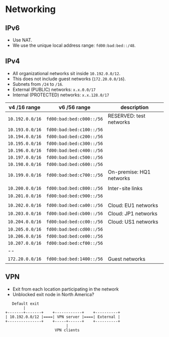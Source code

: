 # Networking

## IPv6

- Use NAT.
- We use the unique local address range: `fd00:bad:bed::/48`.

## IPv4

- All organizational networks sit inside `10.192.0.0/12`.
- This does not include guest networks (`172.20.0.0/16`).
- Subnets from `/24` to `/16`.
- External (PUBLIC) networks: `x.x.0.0/17`
- Internal (PROTECTED) networks: `x.x.128.0/17`

v4 /16 range | v6 /56 range | description
-------------|--------------|------------
`10.192.0.0/16` | `fd00:bad:bed:c000::/56` | RESERVED: test networks
`10.193.0.0/16` | `fd00:bad:bed:c100::/56` | 
`10.194.0.0/16` | `fd00:bad:bed:c200::/56` | 
`10.195.0.0/16` | `fd00:bad:bed:c300::/56` | 
`10.196.0.0/16` | `fd00:bad:bed:c400::/56` | 
`10.197.0.0/16` | `fd00:bad:bed:c500::/56` | 
`10.198.0.0/16` | `fd00:bad:bed:c600::/56` | 
`10.199.0.0/16` | `fd00:bad:bed:c700::/56` | On-premise: HQ1 networks
||
`10.200.0.0/16` | `fd00:bad:bed:c800::/56` | Inter-site links
`10.201.0.0/16` | `fd00:bad:bed:c900::/56` | 
||
`10.202.0.0/16` | `fd00:bad:bed:ca00::/56` | Cloud: EU1 networks
`10.203.0.0/16` | `fd00:bad:bed:cb00::/56` | Cloud: JP1 networks
`10.204.0.0/16` | `fd00:bad:bed:cc00::/56` | Cloud: US1 networks
`10.205.0.0/16` | `fd00:bad:bed:cd00::/56` | 
`10.206.0.0/16` | `fd00:bad:bed:ce00::/56` | 
`10.207.0.0/16` | `fd00:bad:bed:cf00::/56` | 
-- |
`172.20.0.0/16` | `fd00:bad:bed:1400::/56` | Guest networks



## VPN

- Exit from each location participating in the network
- Unblocked exit node in North America?

```
   Default exit
        |
+-------+-------+    +------------+    +----------+
| 10.192.0.0/12 |====| VPN server |====| External |
+---------------+    +-----+------+    +----------+
                           |
                      VPN clients
```

